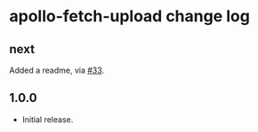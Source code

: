 # apollo-fetch-upload change log

## next

Added a readme, via [#33](https://github.com/apollographql/apollo-fetch/pull/33).

## 1.0.0

- Initial release.
